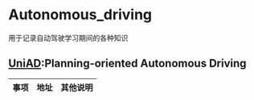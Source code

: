 # Autonomous_driving
用于记录自动驾驶学习期间的各种知识

## [UniAD](https://openaccess.thecvf.com/content/CVPR2023/papers/Hu_Planning-Oriented_Autonomous_Driving_CVPR_2023_paper.pdf):Planning-oriented Autonomous Driving
|事项|地址|其他说明|
| :--: | :--: | :--:|
